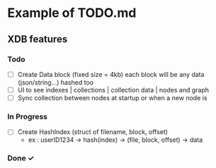 # Example of TODO.md

## XDB features

### Todo

- [ ] Create Data block (fixed size = 4kb) each block will be any data (json/string...) hashed too
- [ ] UI to see indexes | collections | collection data | nodes and graph
- [ ] Sync collection between nodes at startup or when a new node is 

### In Progress

- [ ] Create HashIndex (struct of filename, block, offset)
  - ex : userID1234 -> hash(index) -> (file, block, offset) -> data

### Done ✓
